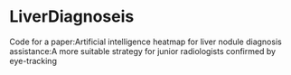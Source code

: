 # LiverDiagnoseis
Code for a paper:Artificial intelligence heatmap for liver nodule diagnosis assistance:A more suitable strategy for junior radiologists confirmed by eye-tracking
